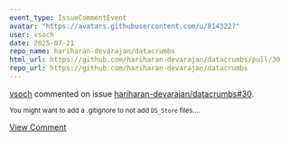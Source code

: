 ```yaml
---
event_type: IssueCommentEvent
avatar: "https://avatars.githubusercontent.com/u/814322?"
user: vsoch
date: 2025-07-21
repo_name: hariharan-devarajan/datacrumbs
html_url: https://github.com/hariharan-devarajan/datacrumbs/pull/30
repo_url: https://github.com/hariharan-devarajan/datacrumbs
---
```


<a href='https://github.com/vsoch' target='_blank'>vsoch</a> commented on issue <a href='https://github.com/hariharan-devarajan/datacrumbs/pull/30' target='_blank'>hariharan-devarajan/datacrumbs#30</a>.

<small>You might want to add a .gitignore to not add `DS_Store` files....</small>

<a href='https://github.com/hariharan-devarajan/datacrumbs/pull/30' target='_blank'>View Comment</a>